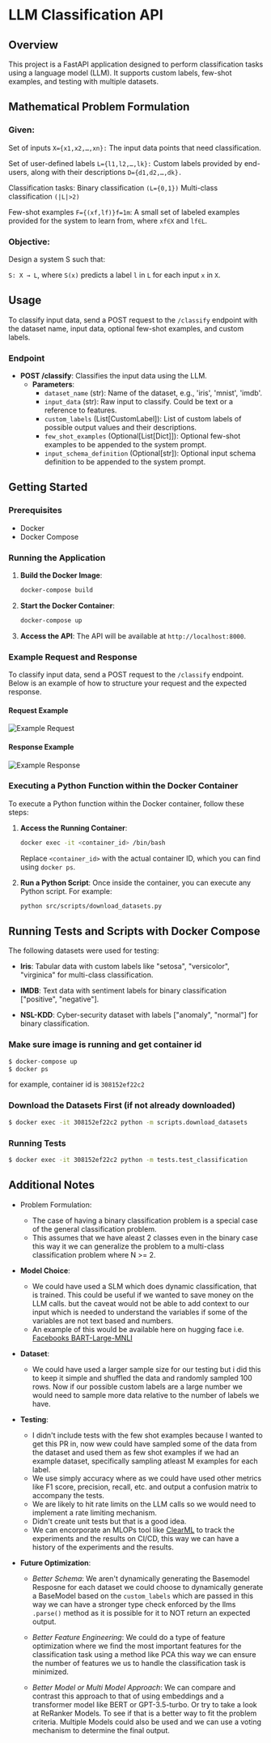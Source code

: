 # LLM Classification API

## Overview

This project is a FastAPI application designed to perform classification tasks using a language model (LLM). It supports custom labels, few-shot examples, and testing with multiple datasets.

## Mathematical Problem Formulation
    
### Given:

Set of inputs `X={x1,x2,…,xn}:`
The input data points that need classification.

Set of user-defined labels `L={l1,l2,…,lk}:`
Custom labels provided by end-users, along with their descriptions
`D={d1,d2,…,dk}.`

Classification tasks:
    Binary classification `(L={0,1})`
    Multi-class classification `(|L|>2)`

Few-shot examples `F={(xf,lf)}f=1m`:
A small set of labeled examples provided for the system to learn from,
where `xf∈X` and `lf∈L`.

### Objective:

Design a system S such that:

`S: X → L`, where `S(x)` predicts a label `l` in `L` for each input `x` in `X`.

## Usage

To classify input data, send a POST request to the `/classify` endpoint with the dataset name, input data, optional few-shot examples, and custom labels.

### Endpoint

- **POST /classify**: Classifies the input data using the LLM.
  - **Parameters**:
    - `dataset_name` (str): Name of the dataset, e.g., 'iris', 'mnist', 'imdb'.
    - `input_data` (str): Raw input to classify. Could be text or a reference to features.
    - `custom_labels` (List[CustomLabel]): List of custom labels of possible output values and their descriptions.
    - `few_shot_examples` (Optional[List[Dict]]): Optional few-shot examples to be appended to the system prompt.
    - `input_schema_definition` (Optional[str]): Optional input schema definition to be appended to the system prompt.

## Getting Started

### Prerequisites

- Docker
- Docker Compose

### Running the Application

1. **Build the Docker Image**:
   ```bash
   docker-compose build
   ```

2. **Start the Docker Container**:
   ```bash
   docker-compose up
   ```

3. **Access the API**:
   The API will be available at `http://localhost:8000`.

### Example Request and Response

To classify input data, send a POST request to the `/classify` endpoint. Below is an example of how to structure your request and the expected response.

#### Request Example
![Example Request](docs/example-request.png)

#### Response Example
![Example Response](docs/example-response.png)

### Executing a Python Function within the Docker Container

To execute a Python function within the Docker container, follow these steps:

1. **Access the Running Container**:
   ```bash
   docker exec -it <container_id> /bin/bash
   ```

   Replace `<container_id>` with the actual container ID, which you can find using `docker ps`.

2. **Run a Python Script**:
   Once inside the container, you can execute any Python script. For example:
   ```bash
   python src/scripts/download_datasets.py
   ```


## Running Tests and Scripts with Docker Compose

The following datasets were used for testing:

- **Iris**: Tabular data with custom labels like "setosa", "versicolor", "virginica" for multi-class classification.

- **IMDB**: Text data with sentiment labels for binary classification ["positive", "negative"].

- **NSL-KDD**: Cyber-security dataset with labels ["anomaly", "normal"] for binary classification.

### Make sure image is running and get container id

```bash
$ docker-compose up
$ docker ps
```

for example, container id is `308152ef22c2`

### Download the Datasets First (if not already downloaded)

```bash
$ docker exec -it 308152ef22c2 python -m scripts.download_datasets
```

### Running Tests

```bash
$ docker exec -it 308152ef22c2 python -m tests.test_classification
```

## Additional Notes

- Problem Formulation:
    - The case of having a binary classification problem is a special case of the general classification problem.
    - This assumes that we have aleast 2 classes even in the binary case this way it we can generalize the problem to a multi-class classification problem where N >= 2.

- **Model Choice**: 

    - We could have used a SLM which does dynamic classification, that is trained.  This could be useful if we wanted to save money on the LLM calls. but the caveat would not be able to add context to our input which is needed to understand the variables if some of the variables are not text based and numbers. 
    - An example of this would be available here on hugging face i.e. [Facebooks BART-Large-MNLI](https://huggingface.co/facebook/bart-large-mnli)

- **Dataset**: 
    - We could have used a larger sample size for our testing but i did this to keep it simple and shuffled the data and randomly sampled 100 rows. Now if our possible custom labels are a large number we would need to sample more data relative to the number of labels we have.

- **Testing**: 
    - I didn't include tests with the few shot examples because I wanted to get this PR in, now wew could have sampled some of the data from the dataset and used them as few shot examples if we had an example dataset, specifically sampling atleast M examples for each label.
    - We use simply accuracy where as we could have used other metrics like F1 score, precision, recall, etc. and output a confusion matrix to accompany the tests.
    - We are likely to hit rate limits on the LLM calls so we would need to implement a rate limiting mechanism.
    - Didn't create unit tests but that is a good idea.
    - We can encorporate an MLOPs tool like [ClearML](https://clear.ml/) to track the experiments and the results on CI/CD, this way we can have a history of the experiments and the results.

- **Future Optimization**: 
    
    - _Better Schema_: We aren't dynamically generating the Basemodel Resposne for each dataset we could choose to dynamically generate a BaseModel based on the `custom_labels` which are passed in this way we can have a stronger type check enforced by the llms `.parse()` method as it is possible for it to NOT return an expected output. 
    
    - _Better Feature Engineering_: We could do a type of feature optimization where we find the most important features for the classification task using a method like PCA this way we can ensure the number of features we us to handle the classification task is minimized.

    - _Better Model or Multi Model Approach_: We can compare and contrast this approach to that of using embeddings and a transformer model like BERT or GPT-3.5-turbo. Or try to take a look at ReRanker Models. To see if that is a better way to fit the problem criteria.  Multiple Models could also be used and we can use a voting mechanism to determine the final output.

